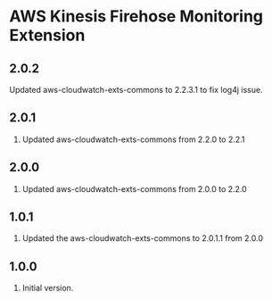 # AWS Kinesis Firehose Monitoring Extension
## 2.0.2
 Updated aws-cloudwatch-exts-commons to 2.2.3.1 to fix log4j issue.

## 2.0.1
1. Updated aws-cloudwatch-exts-commons from 2.2.0 to 2.2.1

## 2.0.0
1. Updated aws-cloudwatch-exts-commons from 2.0.0 to 2.2.0

## 1.0.1
1. Updated the aws-cloudwatch-exts-commons to 2.0.1.1 from 2.0.0

## 1.0.0
1. Initial version.
